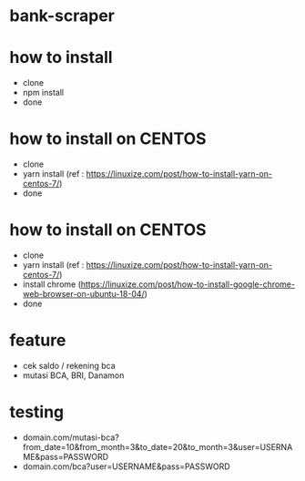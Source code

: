 # bank-scraper


# how to install 
- clone
- npm install 
- done

# how to install on CENTOS 
- clone
- yarn install (ref : https://linuxize.com/post/how-to-install-yarn-on-centos-7/)
- done

# how to install on CENTOS
- clone
- yarn install (ref : https://linuxize.com/post/how-to-install-yarn-on-centos-7/)
- install chrome (https://linuxize.com/post/how-to-install-google-chrome-web-browser-on-ubuntu-18-04/)
- done

# feature
- cek saldo / rekening bca
- mutasi BCA, BRI, Danamon

# testing

- domain.com/mutasi-bca?from_date=10&from_month=3&to_date=20&to_month=3&user=USERNAME&pass=PASSWORD
- domain.com/bca?user=USERNAME&pass=PASSWORD

